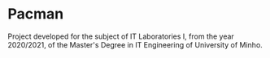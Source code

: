 # Pacman
Project developed for the subject of IT Laboratories I, from the year 2020/2021, of the Master's Degree in IT Engineering of University of Minho.
